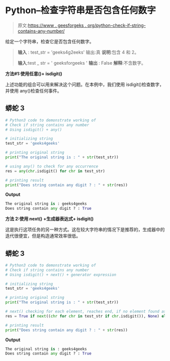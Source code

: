 # Python–检查字符串是否包含任何数字

> 原文:[https://www . geesforgeks . org/python-check-if-string-contains-any-number/](https://www.geeksforgeeks.org/python-check-if-string-contains-any-number/)

给定一个字符串，检查它是否包含任何数字。

> **输入** : test_str = 'geeks4g2eeks'
> 输出:真
> **说明**:包含 4 和 2。
> 
> **输入**:test _ str = ' geeksforgeeks '
> **输出** : False
> **解释**:不含数字。

**方法#1:使用任意()+ isdigit()**

上述功能的组合可以用来解决这个问题。在本例中，我们使用 isdigit()检查数字，并使用 any()检查任何事件。

## 蟒蛇 3

```py
# Python3 code to demonstrate working of 
# Check if string contains any number
# Using isdigit() + any()

# initializing string
test_str = 'geeks4geeks'

# printing original string
print("The original string is : " + str(test_str))

# using any() to check for any occurrence
res = any(chr.isdigit() for chr in test_str)

# printing result 
print("Does string contain any digit ? : " + str(res)) 
```

**Output**

```py
The original string is : geeks4geeks
Does string contain any digit ? : True

```

**方法 2:使用 next() +生成器表达式+ isdigit()**

这是执行这项任务的另一种方式。这在较大字符串的情况下是推荐的，生成器中的迭代很便宜，但是构造通常效率很低。

## 蟒蛇 3

```py
# Python3 code to demonstrate working of 
# Check if string contains any number
# Using isdigit() + next() + generator expression

# initializing string
test_str = 'geeks4geeks'

# printing original string
print("The original string is : " + str(test_str))

# next() checking for each element, reaches end, if no element found as digit
res = True if next((chr for chr in test_str if chr.isdigit()), None) else False

# printing result 
print("Does string contain any digit ? : " + str(res)) 
```

**Output**

```py
The original string is : geeks4geeks
Does string contain any digit ? : True

```